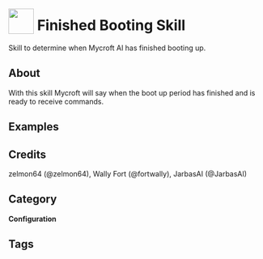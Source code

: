 # <img src='https://rawgithub.com/FortAwesome/Font-Awesome/master/advanced-options/raw-svg/solid/flag-checkered.svg' card_color='#40DBB0' width='50' height='50' style='vertical-align:bottom'/> Finished Booting Skill
Skill to determine when Mycroft AI has finished booting up.

## About 
With this skill Mycroft will say when the boot up period has finished and is ready to receive commands.

## Examples 

## Credits 
zelmon64 (@zelmon64), Wally Fort (@fortwally), JarbasAI (@JarbasAI)

## Category
**Configuration**

## Tags

